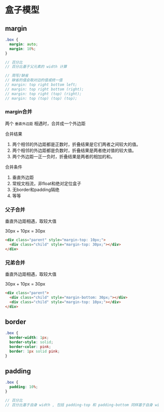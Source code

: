 # 盒子模型

## margin

```scss
.box {
  margin: auto;
  margin: 10%;
}

// 百分比
// 百分比基于父元素的 width 计算

// 简写/缺省
// 缺省的值会取对边的值或统一值
// margin: top right bottom left;
// margin: top right bottom (right);
// margin: top right (top) (right);
// margin: top (top) (top) (top);
```



### margin合并

两个 `垂直外边距` 相遇时，合并成一个外边距

合并结果

1. 两个相邻的外边距都是正数时，折叠结果是它们两者之间较大的值。
2. 两个相邻的外边距都是负数时，折叠结果是两者绝对值的较大值。
3. 两个外边距一正一负时，折叠结果是两者的相加的和。

合并条件

1. 垂直外边距
2. 常规文档流，非float和绝对定位盒子
3. 无border和padding隔绝
4. 等等



### 父子合并

垂直外边距相遇，取较大值

30px + 10px = 30px

```html
<div class="parent" style="margin-top: 10px;">
  <div class="child" style="margin-top: 30px;"></div>
</div>
```



### 兄弟合并

垂直外边距相遇，取较大值

30px + 10px = 30px

```html
<div class="parent">
  <div class="child" style="margin-bottom: 30px;"></div>
  <div class="child" style="margin-top: 10px;"></div>
</div>
```



## border

```scss
.box {
  border-width: 1px;
  border-style: solid;
  border-color: pink;
  border: 1px solid pink;
}
```



## padding

```scss
.box {
  padding: 10%;
}

// 百分比
// 百分比基于自身 width , 包括 padding-top 和 padding-bottom 同样基于自身 width 而不是 height
```

